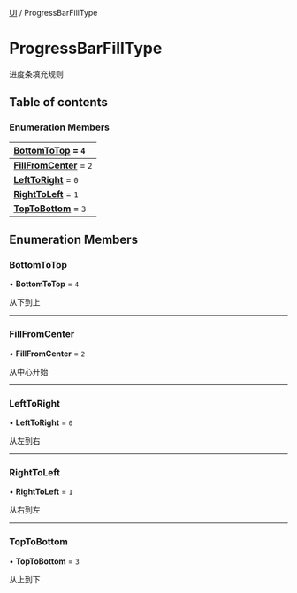 [UI](../groups/Core.UI.md) / ProgressBarFillType

# ProgressBarFillType <Badge type="tip" text="Enumeration" /> <Score text="ProgressBarFillType" />

<p class="content-big"> 进度条填充规则 </p>

## Table of contents

### Enumeration Members <Score text="Enumeration" /> 
| **[BottomToTop](mw.ProgressBarFillType.md#bottomtotop)** = ``4``  |
| :----- |
| **[FillFromCenter](mw.ProgressBarFillType.md#fillfromcenter)** = ``2`` |
| **[LeftToRight](mw.ProgressBarFillType.md#lefttoright)** = ``0`` |
| **[RightToLeft](mw.ProgressBarFillType.md#righttoleft)** = ``1`` |
| **[TopToBottom](mw.ProgressBarFillType.md#toptobottom)** = ``3`` |

## Enumeration Members

### BottomToTop <Score text="BottomToTop" /> 

• **BottomToTop** = ``4``

从下到上

___

### FillFromCenter <Score text="FillFromCenter" /> 

• **FillFromCenter** = ``2``

从中心开始

___

### LeftToRight <Score text="LeftToRight" /> 

• **LeftToRight** = ``0``

从左到右

___

### RightToLeft <Score text="RightToLeft" /> 

• **RightToLeft** = ``1``

从右到左

___

### TopToBottom <Score text="TopToBottom" /> 

• **TopToBottom** = ``3``

从上到下
